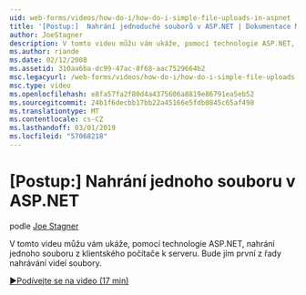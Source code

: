 ```yaml
---
uid: web-forms/videos/how-do-i/how-do-i-simple-file-uploads-in-aspnet
title: '[Postup:]  Nahrání jednoduché souborů v ASP.NET | Dokumentace Microsoftu'
author: JoeStagner
description: V tomto videu můžu vám ukáže, pomocí technologie ASP.NET, nahrání jednoho souboru z klientského počítače k serveru. Bude jím první z řady nahrávání...
ms.author: riande
ms.date: 02/12/2008
ms.assetid: 310aa6ba-dc99-47ac-8f68-aac7529664b2
msc.legacyurl: /web-forms/videos/how-do-i/how-do-i-simple-file-uploads-in-aspnet
msc.type: video
ms.openlocfilehash: e8fa57fa2f80d4a4375606a8819e86791ea5eb52
ms.sourcegitcommit: 24b1f6decbb17bb22a45166e5fdb0845c65af498
ms.translationtype: MT
ms.contentlocale: cs-CZ
ms.lasthandoff: 03/01/2019
ms.locfileid: "57068218"
---
```

<a name="how-do-i--simple-file-uploads-in-aspnet"></a>[Postup:]  Nahrání jednoho souboru v ASP.NET
====================
podle [Joe Stagner](https://github.com/JoeStagner)

V tomto videu můžu vám ukáže, pomocí technologie ASP.NET, nahrání jednoho souboru z klientského počítače k serveru. Bude jím první z řady nahrávání videí soubory.

[&#9654;Podívejte se na video (17 min)](https://channel9.msdn.com/Blogs/ASP-NET-Site-Videos/how-do-i-simple-file-uploads-in-aspnet)
